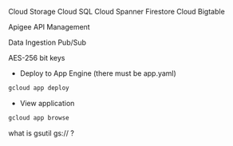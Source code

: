Cloud Storage
Cloud SQL
Cloud Spanner
Firestore
Cloud Bigtable

Apigee API Management

Data Ingestion Pub/Sub


AES-256 bit keys


- Deploy to App Engine (there must be app.yaml)

```bash
gcloud app deploy
```

- View application

```bash
gcloud app browse
```

what is gsutil
gs://
?